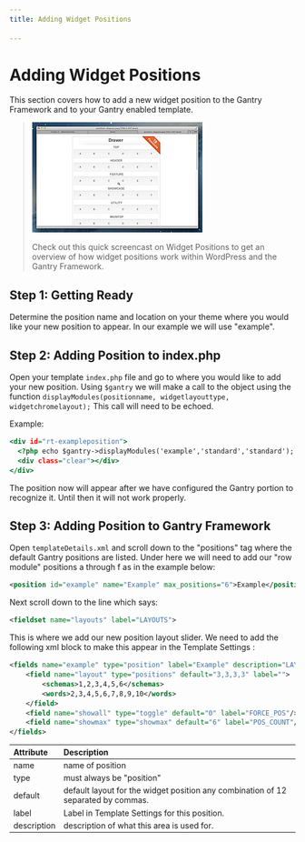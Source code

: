 ```yaml
---
title: Adding Widget Positions

---
```


Adding Widget Positions
=======================
This section covers how to add a new widget position to the Gantry Framework and to your Gantry enabled template.

> [![](../assets/g4-module-positions.jpg)](http://youtube.com/embed/xYsB2VKmkFU)
>
> Check out this quick screencast on Widget Positions to get an overview of how widget positions work within WordPress and the Gantry Framework.


Step 1: Getting Ready
---------------------
Determine the position name and location on your theme where you would like your new position to appear. In our example we will use "example".


Step 2: Adding Position to index.php
------------------------------------
Open your template `index.php` file and go to where you would like to add your new position. Using `$gantry` we will make a call to the object using the function `displayModules(positionname, widgetlayouttype, widgetchromelayout);` This call will need to be echoed.

Example:

~~~ .html
<div id="rt-exampleposition">
  <?php echo $gantry->displayModules('example','standard','standard'); ?>
  <div class="clear"></div>
</div>
~~~

The position now will appear after we have configured the Gantry portion to recognize it. Until then it will not work properly.


Step 3: Adding Position to Gantry Framework
-------------------------------------------
Open `templateDetails.xml` and scroll down to the "positions" tag where the default Gantry positions are listed. Under here we will need to add our "row module" positions a through f as in the example below:

~~~ .xml
<position id="example" name="Example" max_positions="6">Example</position>
~~~

Next scroll down to the line which says:

~~~ .xml
<fieldset name="layouts" label="LAYOUTS">
~~~

This is where we add our new position layout slider. We need to add the following xml block to make this appear in the Template Settings :

~~~ .xml
<fields name="example" type="position" label="Example" description="LAYOUT_POS_DESC">
    <field name="layout" type="positions" default="3,3,3,3" label="">
        <schemas>1,2,3,4,5,6</schemas>
        <words>2,3,4,5,6,7,8,9,10</words>
    </field>
    <field name="showall" type="toggle" default="0" label="FORCE_POS"/>
    <field name="showmax" type="showmax" default="6" label="POS_COUNT"/>
</fields>
~~~

| Attribute    | Description                                                                       |
|:-------------|:----------------------------------------------------------------------------------|
|        name  | name of position                                                                  |
|        type  | must always be "position"                                                         |
|     default  | default layout for the widget position any combination of 12 separated by commas. |
|       label  | Label in Template Settings for this position.                                     |
| description  | description of what this area is used for.                                        |


